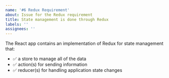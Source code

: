 ```yaml
---
name: '#6 Redux Requirement'
about: Issue for the Redux requirement
title: State management is done through Redux
labels: ''
assignees: ''
---
```


The React app contains an implementation of Redux for state management that:

- ✅ a store to manage all of the data
- ✅ action(s) for sending information
- ✅ reducer(s) for handling application state changes
